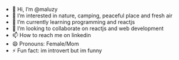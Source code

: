 - 👋 Hi, I’m @maluzy
- 👀 I’m interested in nature, camping, peaceful place and fresh air
- 🌱 I’m currently learning programming and reactjs
- 💞️ I’m looking to collaborate on reactjs and web development
- 📫 How to reach me on linkedin
- 😄 Pronouns: Female/Mom
- ⚡ Fun fact: im introvert but im funny

<!---
maluzy/maluzy is a ✨ special ✨ repository because its `README.md` (this file) appears on your GitHub profile.
You can click the Preview link to take a look at your changes.
--->
